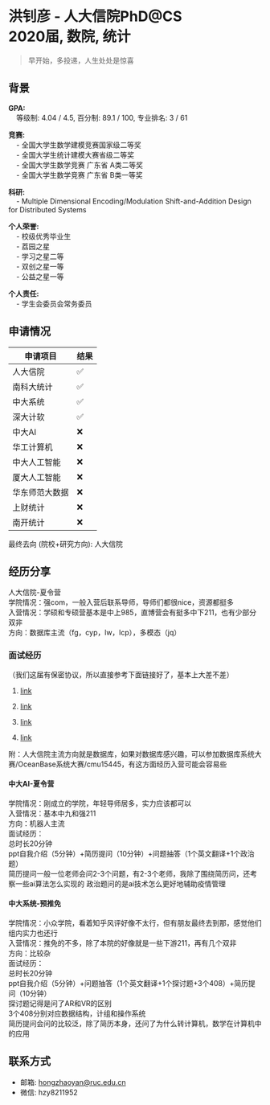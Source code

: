 # 洪钊彦 - 人大信院PhD@CS<br>2020届, 数院, 统计
> 早开始，多投递，人生处处是惊喜<br>

## 背景
**GPA:**<br>
&nbsp;&nbsp;&nbsp;&nbsp;等级制: 4.04 / 4.5, 百分制: 89.1 / 100, 专业排名: 3 / 61

**竞赛:**<br>
&nbsp;&nbsp;&nbsp;&nbsp;- 全国大学生数学建模竞赛国家级二等奖<br>
&nbsp;&nbsp;&nbsp;&nbsp;- 全国大学生统计建模大赛省级二等奖<br>
&nbsp;&nbsp;&nbsp;&nbsp;- 全国大学生数学竞赛 广东省 A类二等奖<br>
&nbsp;&nbsp;&nbsp;&nbsp;- 全国大学生数学竞赛 广东省 B类一等奖<br>

**科研:**<br>
&nbsp;&nbsp;&nbsp;&nbsp;- Multiple Dimensional Encoding/Modulation Shift-and-Addition Design for Distributed Systems <br>

**个人荣誉:**<br>
&nbsp;&nbsp;&nbsp;&nbsp;- 校级优秀毕业生<br>
&nbsp;&nbsp;&nbsp;&nbsp;- 荔园之星<br>
&nbsp;&nbsp;&nbsp;&nbsp;- 学习之星二等<br>
&nbsp;&nbsp;&nbsp;&nbsp;- 双创之星一等<br>
&nbsp;&nbsp;&nbsp;&nbsp;- 公益之星一等<br>

**个人责任:**<br>
&nbsp;&nbsp;&nbsp;&nbsp;- 学生会委员会常务委员<br>

## 申请情况

|  申请项目   | 结果 |
|  ----  | ----  |
| 人大信院  | ✅ | 候补上了 |
| 南科大统计  | ✅ | 冲突没去 |
| 中大系统  | ✅ | 候补上了 |
| 深大计软  | ✅ | 推免上了 |
| 中大AI | ❌ | 候补不上 |
| 华工计算机  | ❌ |
| 中大人工智能  | ❌ |
| 厦大人工智能  | ❌ |
| 华东师范大数据  | ❌ |
| 上财统计 | ❌ |
| 南开统计 | ❌ |


最终去向 (院校+研究方向): 人大信院

## 经历分享

人大信院-夏令营<br>
学院情况：强com，一般入营后联系导师，导师们都很nice，资源都挺多<br>
入营情况：学硕和专硕营基本是中上985，直博营会有挺多中下211，也有少部分双非<br>
方向：数据库主流（fg，cyp，lw，lcp），多模态（jq）

### 面试经历
（我们这届有保密协议，所以直接参考下面链接好了，基本上大差不差）

1. [link](https://blog.csdn.net/AAGHJJSJBJSHJ/article/details/121505249?fromshare=blogdetail&sharetype=blogdetail&sharerId=121505249&sharerefer=PC&sharesource=weixin_49278446&sharefrom=from_link)

2. [link](https://blog.csdn.net/bxg1065283526/article/details/81214286?fromshare=blogdetail&sharetype=blogdetail&sharerId=81214286&sharerefer=PC&sharesource=weixin_49278446&sharefrom=from_link)

3. [link](https://blog.csdn.net/NingMeng1024/article/details/135370949?fromshare=blogdetail&sharetype=blogdetail&sharerId=135370949&sharerefer=PC&sharesource=weixin_49278446&sharefrom=from_link)

4. [link](https://zhuanlan.zhihu.com/p/773325162)

附：人大信院主流方向就是数据库，如果对数据库感兴趣，可以参加数据库系统大赛/OceanBase系统大赛/cmu15445，有这方面经历入营可能会容易些


#### 中大AI-夏令营
学院情况：刚成立的学院，年轻导师居多，实力应该都可以<br>
入营情况：基本中九和强211<br>
方向：机器人主流<br>
面试经历：<br>
总时长20分钟<br>
ppt自我介绍（5分钟）+简历提问（10分钟）+问题抽答（1个英文翻译+1个政治题）<br>
简历提问一般一位老师会问2-3个问题，有2-3个老师，我除了围绕简历问，还考察一些ai算法怎么实现的
政治题问的是ai技术怎么更好地辅助疫情管理


#### 中大系统-预推免
学院情况：小众学院，看着知乎风评好像不太行，但有朋友最终去到那，感觉他们组内实力也还行<br>
入营情况：推免的不多，除了本院的好像就是一些下游211，再有几个双非<br>
方向：比较杂<br>
面试经历：<br>
总时长20分钟<br>
ppt自我介绍（5分钟）+问题抽答（1个英文翻译+1个探讨题+3个408）+简历提问（10分钟）<br>
探讨题记得是问了AR和VR的区别<br>
3个408分别对应数据结构，计组和操作系统<br>
简历提问会问的比较泛，除了简历本身，还问了为什么转计算机，数学在计算机中的应用

## 联系方式
- 邮箱: hongzhaoyan@ruc.edu.cn
- 微信: hzy8211952


